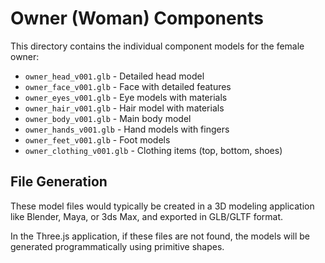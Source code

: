 # Owner (Woman) Components

This directory contains the individual component models for the female owner:

- `owner_head_v001.glb` - Detailed head model
- `owner_face_v001.glb` - Face with detailed features
- `owner_eyes_v001.glb` - Eye models with materials
- `owner_hair_v001.glb` - Hair model with materials
- `owner_body_v001.glb` - Main body model
- `owner_hands_v001.glb` - Hand models with fingers
- `owner_feet_v001.glb` - Foot models
- `owner_clothing_v001.glb` - Clothing items (top, bottom, shoes)

## File Generation

These model files would typically be created in a 3D modeling application like Blender, Maya, or 3ds Max, and exported in GLB/GLTF format.

In the Three.js application, if these files are not found, the models will be generated programmatically using primitive shapes. 